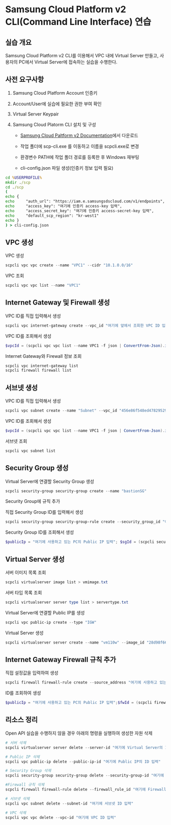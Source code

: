 # Samsung Cloud Platform v2 CLI(Command Line Interface) 연습

## 실습 개요

Samsung Cloud Platform v2 CLI를 이용해서 VPC 내에 Virtual Server 만들고, 사용자의 PC에서 Virtual Server에 접속하는 실습을 수행한다.

## 사전 요구사항

1. Samsung Cloud Platform Account 인증키

2. Account/User에 실습에 필요한 권한 부여 확인

3. Virtual Server Keypair

4. Samsung Cloud Platorm CLI 설치 및 구성

    - [Samsung Cloud Paltform v2 Documentation](https://docs.e.samsungsdscloud.com/clireference/cli-common/)에서 다운로드

    - 작업 폴더에 scp-cli.exe 를 이동하고 이름을 scpcli.exe로 변경
    - 환경변수 PATH에 작업 폴더 경로를 등록한 후 Windows 재부팅 
    - cli-config.json 파일 생성(인증키 정보 입력 필요)

```cmd
cd %USERPROFILE%
mkdir ./scp
cd ./scp
(
echo {
echo     "auth_url": "https://iam.e.samsungsdscloud.com/v1/endpoints",
echo     "access_key": "여기에 인증키 access-key 입력",
echo     "access_secret_key": "여기에 인증키 access-secret-key 입력",
echo     "default_scp_region": "kr-west1"
echo }
) > cli-config.json
```

## VPC 생성

VPC 생성

```powershell
scpcli vpc vpc create --name "VPC1" --cidr "10.1.0.0/16"
```

VPC 조회

```powershell
scpcli vpc vpc list --name "VPC1"
```

## Internet Gateway 및 Firewall 생성

VPC ID를 직접 입력해서 생성

```powershell
scpcli vpc internet-gateway create --vpc_id "여기에 앞에서 조회한 VPC ID 입력" --type "IGW" --firewall_enabled "true"
```

VPC ID를 조회해서 생성

```powershell
$vpcId = (scpcli vpc vpc list --name VPC1 -f json | ConvertFrom-Json).id; scpcli vpc internet-gateway create --vpc_id $vpcId --type "IGW" --firewall_enabled "true"
```

Internet Gateway와 Firewall 정보 조회

```powershell
scpcli vpc internet-gateway list
scpcli firewall firewall list
```

## 서브넷 생성


VPC ID를 직접 입력해서 생성

```powershell
scpcli vpc subnet create --name "Subnet" --vpc_id "456e86f548ed47829529d2df8eccff0c" --cidr "10.1.1.0/24" --type "GENERAL"
```

VPC ID를 조회해서 생성

```powershell
$vpcId = (scpcli vpc vpc list --name VPC1 -f json | ConvertFrom-Json).id; scpcli vpc subnet create --name "Subnet" --vpc_id $vpcId --cidr "10.1.1.0/24" --type "GENERAL"
```

서브넷 조회

```powershell
scpcli vpc subnet list
```  

## Security Group 생성

Virtual Server에 연결할 Security Group 생성

```powershell
scpcli security-group security-group create --name "bastionSG"  
```

Security Group에 규칙 추가

직접 Security Group ID를 입력해서 생성

```powershell
scpcli security-group security-group-rule create --security_group_id "여기에 Security Group ID 입력" --direction "ingress" --protocol "tcp" --port_range_min "3389" --port_range_max "3389" --remote_ip_prefix "여기에 사용하고 있는 PC의 Public IP 입력"
```

Security Group ID를 조회해서 생성

```powershell
$publicIp = "여기에 사용하고 있는 PC의 Public IP 입력"; $sgId = (scpcli security-group security-group list --name bastionSG -f json | ConvertFrom-Json).id; scpcli security-group security-group-rule create --security_group_id $sgId --direction "ingress" --protocol "tcp" --port_range_min "3389" --port_range_max "3389" --remote_ip_prefix $publicIp
```

## Virtual Server 생성

서버 이미지 목록 조회

```powershell
scpcli virtualserver image list > vmimage.txt
```

서버 타입 목록 조회

```powershell
scpcli virtualserver server type list > servertype.txt
```

Virtual Server에 연결할 Public IP를 생성

```powershell
scpcli vpc public-ip create --type "IGW"
```

Virtual Server 생성

```powershell
scpcli virtualserver server create --name "vm110w" --image_id "28d98f66-44ca-4858-904f-636d4f674a62" --server_type_id "s1v1m2" --networks '{"subnet_id": "cca94df9c0fd46f4b2c75ec69a5c0a36"}' --security_groups "f7e6f9e1-dfac-4e14-ab43-eba9e10f8d48" --keypair_name "my-windows-key"
```

## Internet Gateway Firewall 규칙 추가

직접 설정값을 입력하여 생성

```powershell
scpcli firewall firewall-rule create --source_address "여기에 사용하고 있는 PC의 Public IP 입력" --service '{"service_type": "TCP", "service_value": "3389"}' --direction "ingress" --destination_address "여기에 Virtual Server의 IP 입력" --action "Allow" --firewall_id = "여기에 IGW Firewall ID 입력"
```

ID를 조회하여 생성

```powershell
$publicIp = "여기에 사용하고 있는 PC의 Public IP 입력";$fwId = (scpcli firewall firewall list --vpc_name VPC1 --product_type "IGW" -f json | ConvertFrom-Json).id;$vmId = (scpcli virtualserver server list --name vm110w -f json | ConvertFrom-Json).id; $vmIp = (scpcli virtualserver server ip list --server_id $vmId -f json | ConvertFrom-Json).ip_addresses; scpcli firewall firewall-rule create --source_address $publicIp --service '{"service_type": "TCP", "service_value": "3389"}' --direction "ingress" --destination_address $vmIp --action "Allow" --firewall_id = $fwId
```

## 리소스 정리

Open API 실습을 수행하지 않을 경우 아래의 명령을 실행하여 생성한 자원 삭제

```powershell
# 서버 삭제
scpcli virtualserver server delete --server-id "여기에 Virtual Server의 ID 입력"

# Public IP 삭제
scpcli vpc public-ip delete --public-ip-id "여기에 Public IP의 ID 입력"

# Security Group 삭제
scpcli security-group security-group delete --security-group-id "여기에 Security Group의 ID 입력"

#Firewall 규칙 삭제
scpcli firewall firewall-rule delete --firewall_rule_id "여기에 Firewall 규칙의 ID 입력"

# 서브넷 삭제
scpcli vpc subnet delete --subnet-id "여기에 서브넷 ID 입력"

# VPC 삭제
scpcli vpc vpc delete --vpc-id "여기에 VPC ID 입력"
```
